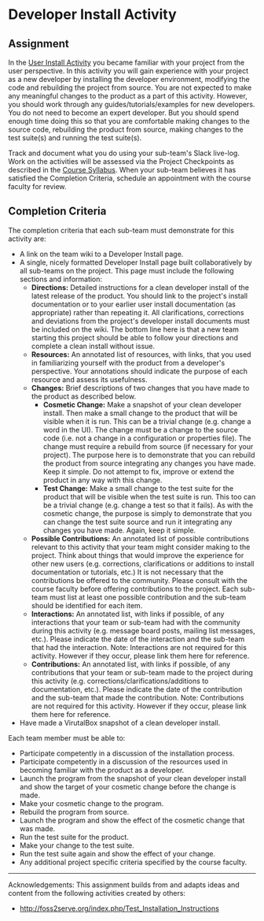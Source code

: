 # Developer Install Activity

## Assignment

In the [User Install Activity](projUserInstall.md) you became familiar with your project from the user perspective. In this activity you will gain experience with your project as a new developer by installing the developer environment, modifying the code and rebuilding the project from source. You are not expected to make any meaningful changes to the product as a part of this activity. However, you should work through any guides/tutorials/examples for new developers. You do not need to become an expert developer. But you should spend enough time doing this so that you are comfortable making changes to the source code, rebuilding the product from source, making changes to the test suite(s) and running the test suite(s).

Track and document what you do using your sub-team's Slack live-log. Work on the activities will be assessed via the Project Checkpoints as described in the [Course Syllabus](syllabus.md). When your sub-team believes it has satisfied the Completion Criteria, schedule an appointment with the course faculty for review.

## Completion Criteria

The completion criteria that each sub-team must demonstrate for this activity are:

- A link on the team wiki to a Developer Install page.
- A single, nicely formatted Developer Install page built collaboratively by all sub-teams on the project. This page must include the following sections and information:
  - __Directions:__ Detailed instructions for a clean developer install of the latest release of the product. You should link to the project's install documentation or to your earlier user install documentation (as appropriate) rather than repeating it. All clarifications, corrections and deviations from the project's developer install documents must be included on the wiki. The bottom line here is that a new team starting this project should be able to follow your directions and complete a clean install without issue.
  - __Resources:__ An annotated list of resources, with links, that you used in familiarizing yourself with the product from a developer's perspective. Your annotations should indicate the purpose of each resource and assess its usefulness.
  - __Changes:__ Brief descriptions of two changes that you have made to the product as described below.
    - __Cosmetic Change:__ Make a snapshot of your clean developer install. Then make a small change to the product that will be visible when it is run. This can be a trivial change (e.g. change a word in the UI). The change must be a change to the source code (i.e. not a change in a configuration or properties file). The change must require a rebuild from source (if necessary for your project). The purpose here is to demonstrate that you can rebuild the product from source integrating any changes you have made. Keep it simple. Do not attempt to fix, improve or extend the product in any way with this change.
    - __Test Change:__ Make a small change to the test suite for the product that will be visible when the test suite is run. This too can be a trivial change (e.g. change a test so that it fails). As with the cosmetic change, the purpose is simply to demonstrate that you can change the test suite source and run it integrating any changes you have made. Again, keep it simple.
  - __Possible Contributions:__ An annotated list of possible contributions relevant to this activity that your team might consider making to the project. Think about things that would improve the experience for other new users (e.g. corrections, clarifications or additions to install documentation or tutorials, etc.) It is not necessary that the contributions be offered to the community. Please consult with the course faculty before offering contributions to the project. Each sub-team must list at least one possible contribution and the sub-team should be identified for each item.
  - __Interactions:__ An annotated list, with links if possible, of any interactions that your team or sub-team had with the community during this activity (e.g. message board posts, mailing list messages, etc.). Please indicate the date of the interaction and the sub-team that had the interaction. Note: Interactions are not required for this activity. However if they occur, please link them here for reference.
  - __Contributions:__ An annotated list, with links if possible, of any contributions that your team or sub-team made to the project during this activity (e.g. corrections/clarifications/additions to documentation, etc.). Please indicate the date of the contribution and the sub-team that made the contribution. Note: Contributions are not required for this activity. However if they occur, please link them here for reference.
- Have made a VirutalBox snapshot of a clean developer install.

Each team member must be able to:
- Participate competently in a discussion of the installation process.
- Participate competently in a discussion of the resources used in becoming familiar with the product as a developer.
- Launch the program from the snapshot of your clean developer install and show the target of your cosmetic change before the change is made.
- Make your cosmetic change to the program.
- Rebuild the program from source.
- Launch the program and show the effect of the cosmetic change that was made.
- Run the test suite for the product.
- Make your change to the test suite.
- Run the test suite again and show the effect of your change.
- Any additional project specific criteria specified by the course faculty.

---

Acknowledgements: This assignment builds from and adapts ideas and content from the following activities created by others:
- http://foss2serve.org/index.php/Test_Installation_Instructions
